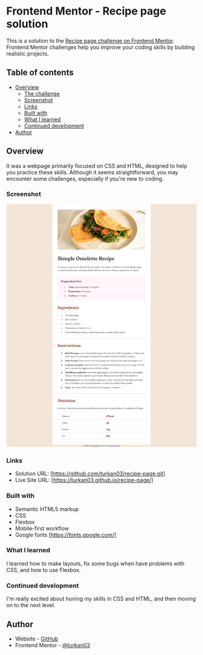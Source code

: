 # Frontend Mentor - Recipe page solution

This is a solution to the [Recipe page challenge on Frontend Mentor](https://www.frontendmentor.io/challenges/recipe-page-KiTsR8QQKm). Frontend Mentor challenges help you improve your coding skills by building realistic projects.

## Table of contents

- [Overview](#overview)
  - [The challenge](#the-challenge)
  - [Screenshot](#screenshot)
  - [Links](#links)
  - [Built with](#built-with)
  - [What I learned](#what-i-learned)
  - [Continued development](#continued-development)
- [Author](#author)

## Overview

It was a webpage primarily focused on CSS and HTML, designed to help you practice these skills. Although it seems straightforward, you may encounter some challenges, especially if you're new to coding.

### Screenshot

![](./screenshot.png)

### Links

- Solution URL: [https://github.com/turkan03/recipe-page.git]
- Live Site URL: [https://turkan03.github.io/recipe-page/]

### Built with

- Semantic HTML5 markup
- CSS
- Flexbox
- Mobile-first workflow
- Google fonts [https://fonts.google.com/]

### What I learned

I learned how to make layouts, fix some bugs when have problems with CSS, and how to use Flexbox.

### Continued development

I'm really excited about honing my skills in CSS and HTML, and then moving on to the next level.

## Author

- Website - [GitHub](https://github.com/turkan03)
- Frontend Mentor - [@turkan03](https://www.frontendmentor.io/profile/turkan03)
